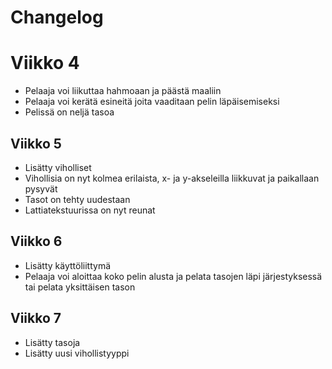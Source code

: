 # Changelog

# Viikko 4
- Pelaaja voi liikuttaa hahmoaan ja päästä maaliin
- Pelaaja voi kerätä esineitä joita vaaditaan pelin läpäisemiseksi
- Pelissä on neljä tasoa

## Viikko 5
- Lisätty viholliset
- Vihollisia on nyt kolmea erilaista, x- ja y-akseleilla liikkuvat ja paikallaan pysyvät
- Tasot on tehty uudestaan
- Lattiatekstuurissa on nyt reunat

## Viikko 6
- Lisätty käyttöliittymä
- Pelaaja voi aloittaa koko pelin alusta ja pelata tasojen läpi järjestyksessä tai pelata yksittäisen tason

## Viikko 7
- Lisätty tasoja
- Lisätty uusi vihollistyyppi
